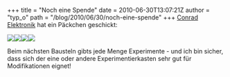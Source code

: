 +++
title = "Noch eine Spende"
date = 2010-06-30T13:07:21Z
author = "typ_o"
path = "/blog/2010/06/30/noch-eine-spende"
+++
[Conrad Elektronik](http://www.conrad.de/ce/) hat ein Päckchen
geschickt:

[![](https://flipdot.org/blog/uploads/conrad03.serendipityThumb.jpg)](https://flipdot.org/blog/uploads/conrad03.jpg)[![](https://flipdot.org/blog/uploads/conrad04.serendipityThumb.jpg)](https://flipdot.org/blog/uploads/conrad04.jpg)[![](https://flipdot.org/blog/uploads/conrad02.serendipityThumb.jpg)](https://flipdot.org/blog/uploads/conrad02.jpg)[![](https://flipdot.org/blog/uploads/conrad01.serendipityThumb.jpg)](https://flipdot.org/blog/uploads/conrad01.jpg)

  
  
  
  
Beim nächsten Bausteln gibts jede Menge Experimente - und ich bin
sicher, dass sich der eine oder andere Experimentierkasten sehr gut für
Modifikationen eignet\!
